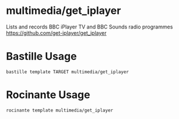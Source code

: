 # multimedia/get_iplayer
Lists and records BBC iPlayer TV and BBC Sounds radio programmes
https://github.com/get-iplayer/get_iplayer

# Bastille Usage
```shell
bastille template TARGET multimedia/get_iplayer
```

# Rocinante Usage
```shell
rocinante template multimedia/get_iplayer
```
